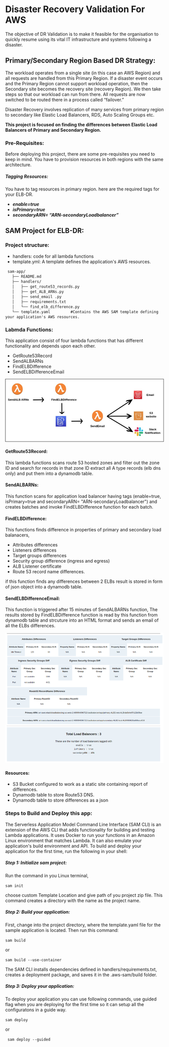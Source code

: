 # Disaster Recovery Validation For AWS

The objective of DR Validation is to make it feasible for the organisation to quickly resume using its vital IT infrastructure and systems following a disaster.

## Primary/Secondary Region Based DR Strategy:
The workload operates from a single site (in this case an AWS Region) and all requests are handled from this Primary Region. If a disaster event occurs and the Primary Region cannot support workload operation, then the Secondary site becomes the recovery site (recovery Region). We then take steps so that our workload can run from there. All requests are now switched to be routed there in a process called “failover.”



Disaster Recovery involves replication of many services from primary region to secondary like Elastic Load Balancers, RDS, Auto Scaling Groups etc.

**This project is focused on finding the differences between Elastic Load Balancers of Primary and Secondary Region.**
### Pre-Requisites:
Before deploying this project, there are some pre-requisites you need to keep in mind.
You have to provision resources in both regions with the same architecture.
##### Tagging Resources:
You have to tag resources in primary region. here are the required tags for your ELB-DR.
- ***enable=true*** 
- ***isPrimary=true***
- ***secondaryARN= “ARN-secondaryLoadbalancer”***


## SAM Project for ELB-DR:
### Project structure:
- handlers: code for all lambda functions
- template.yml: A template defines the application's AWS resources.
```
 sam-app/
   ├── README.md
   ├── handlers/
   │   ├── get_route53_records.py
   │   ├── get_ALB_ARNs.py       
   │   ├── send_email .py
   │   ├── requirements.txt
   │   └── find_elb_difference.py
   └── template.yaml         #Contains the AWS SAM template defining your application's AWS resources.
```
### Labmda Functions:
This application consist of four lambda functions that has different functionality and depends upon each other.
- GetRoute53Record
- SendALBARNs
- FindELBDifference
- SendELBDifferenceEmail


![alt text for screen readers](./images/lambda.jpg "lambda")
 

#### GetRoute53Record:
This lambda functions scans route 53 hosted zones and filter out the zone ID and search for records in that zone ID extract all A type records (elb dns only) and put them into a dynamodb table.

#### SendALBARNs:
This function scans for application load balancer having tags (enable=true, isPrimary=true and secondaryARN= "ARN-secondaryLoadbalancer") and creates batches and invoke FindELBDifference function for each batch.
#### FindELBDifference:
This functions finds difference in properties of primary and secondary load balanacers,
- Attributes differences
- Listeners differences
- Target groups differences
- Security group difference (ingress and egress)
- ALB Listener certificate
- Route 53 record name differences.

if this function finds any differences between 2 ELBs result is stored in form of json object into a dynamodb table.
#### SendELBDifferenceEmail:
This function is triggered after 15 minutes of SendALBARNs function, The results stored by FindELBDifference function is read by this function from dynamodb table and strcuture into an HTML format and sends an email of all the ELBs differences.

![alt text for screen readers](./images/email_format.png "Email Format") 


#### Resources:
- S3 Bucket configured to work as a static site containing report of differences.
- Dynamodb table to store Route53 DNS.
- Dynamodb table to store differences as a json

### Steps to Build and Deploy this app:
The Serverless Application Model Command Line Interface (SAM CLI) is an extension of the AWS CLI that adds functionality for building and testing Lambda applications. It uses Docker to run your functions in an Amazon Linux environment that matches Lambda. It can also emulate your application's build environment and API.
To build and deploy your application for the first time, run the following in your shell:
##### Step 1: Initialize sam project:
Run the command in you Linux terminal, 

```sam init```

choose custom Template Location and give path of you project zip file.
This command creates a directory with the name as the project name.

##### Step 2: Build your application:
First, change into the project directory, where the template.yaml file for the sample application is located. Then run this command:

```sam build```

or 

```sam build --use-container```

The SAM CLI installs dependencies defined in handlers/requirements.txt, creates a deployment package, and saves it in the .aws-sam/build folder.

##### Step 3: Deploy your application:
To deploy your application you can use following commands, use guided flag when you are deploying for the first time so it can setup all the configuratons in a guide way.

```sam deploy```

or 

``` sam deploy --guided```

